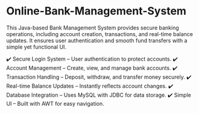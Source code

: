 # Online-Bank-Management-System
This Java-based Bank Management System provides secure banking operations, including account creation, transactions, and real-time balance updates. It ensures user authentication and smooth fund transfers with a simple yet functional UI.


✔️ Secure Login System – User authentication to protect accounts.
✔️ Account Management – Create, view, and manage bank accounts.
✔️ Transaction Handling – Deposit, withdraw, and transfer money securely.
✔️ Real-time Balance Updates – Instantly reflects account changes.
✔️ Database Integration – Uses MySQL with JDBC for data storage.
✔️ Simple UI – Built with AWT for easy navigation.
